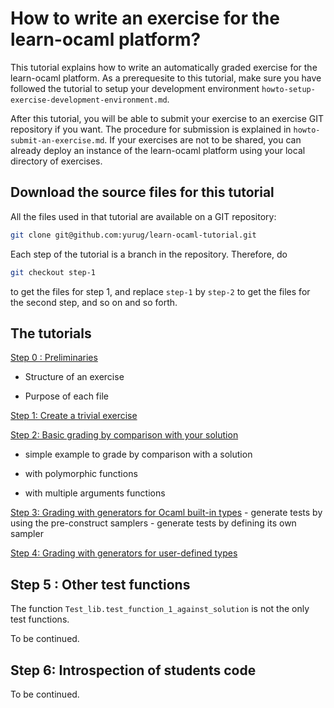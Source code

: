 How to write an exercise for the learn-ocaml platform?
======================================================

This tutorial explains how to write an automatically graded exercise
for the learn-ocaml platform. As a prerequesite to this tutorial, make
sure you have followed the tutorial to setup your development
environment `howto-setup-exercise-development-environment.md`.

After this tutorial, you will be able to submit your exercise to an
exercise GIT repository if you want. The procedure for submission is
explained in `howto-submit-an-exercise.md`. If your exercises are not
to be shared, you can already deploy an instance of the learn-ocaml
platform using your local directory of exercises.


## Download the source files for this tutorial

All the files used in that tutorial are available on a GIT repository:

```bash
git clone git@github.com:yurug/learn-ocaml-tutorial.git
```

Each step of the tutorial is a branch in the repository. Therefore,
do

```bash
git checkout step-1
```

to get the files for step 1, and replace `step-1` by `step-2` to
get the files for the second step, and so on and so forth.

## The tutorials
[Step 0 : Preliminaries](https://github.com/ocaml-sf/learn-ocaml/blob/master/docs/tutorials/step-0.md)

   - Structure of an exercise

   - Purpose of each file
	
[Step 1: Create a trivial exercise](https://github.com/ocaml-sf/learn-ocaml/blob/master/docs/tutorials/step-1.md)
      
[Step 2: Basic grading by comparison with your solution](https://github.com/ocaml-sf/learn-ocaml/blob/master/docs/tutorials/step-2.md)
   
   - simple example to grade by comparison with a solution
   
   - with polymorphic functions
   
   - with multiple arguments functions

[Step 3: Grading with generators for Ocaml built-in types](https://github.com/ocaml-sf/learn-ocaml/blob/master/docs/tutorials/step-3.md)
	- generate tests by using the pre-construct samplers 
	- generate tests by defining its own sampler 

[Step 4: Grading with generators for user-defined types](https://github.com/ocaml-sf/learn-ocaml/blob/master/docs/tutorials/step-4.md)

## Step 5 : Other test functions

The function `Test_lib.test_function_1_against_solution` is not the
only test functions.

To be continued.

## Step 6: Introspection of students code

To be continued.
